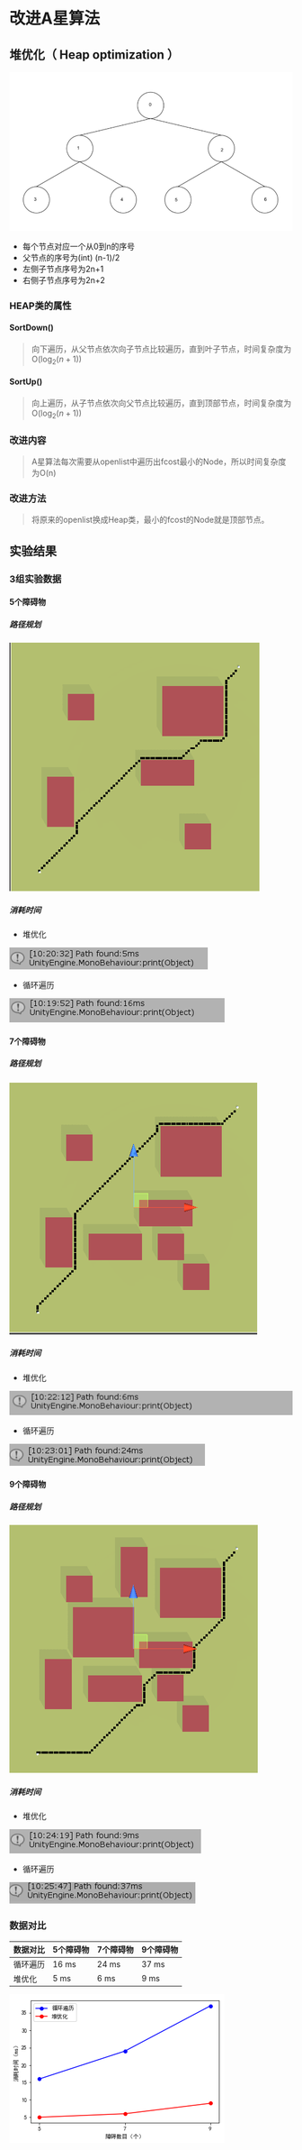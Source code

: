 # 改进A星算法

## 堆优化（ Heap optimization ）

![堆优化图](images\堆优化图.png)

* 每个节点对应一个从0到n的序号
* 父节点的序号为(int) (n-1)/2
* 左侧子节点序号为2n+1
* 右侧子节点序号为2n+2

### HEAP类的属性

#### SortDown()

> 向下遍历，从父节点依次向子节点比较遍历，直到叶子节点，时间复杂度为O($\log_2(n+1$))

#### SortUp()

> 向上遍历，从子节点依次向父节点比较遍历，直到顶部节点，时间复杂度为O($\log_2(n+1$))

### 改进内容

> A星算法每次需要从openlist中遍历出fcost最小的Node，所以时间复杂度为O(n)

### 改进方法

> 将原来的openlist换成Heap类，最小的fcost的Node就是顶部节点。

## 实验结果

###  3组实验数据

#### 5个障碍物

##### 路径规划

![5个障碍物路径](images\5个障碍物路径.png)

##### 消耗时间

* 堆优化

![5个障碍物堆优化](images\5个障碍物堆优化.png)

* 循环遍历

![5个障碍物循环遍历](images\5个障碍物循环遍历.png)

#### 7个障碍物

##### 路径规划

![7个障碍物路径](images\7个障碍物路径.png)

##### 消耗时间

* 堆优化

![7个障碍物堆优化](images\7个障碍物堆优化.png)

* 循环遍历

![7个障碍物循环遍历](images\7个障碍物循环遍历.png)

#### 9个障碍物

##### 路径规划

![9个障碍物路径](images\9个障碍物路径.png)

##### 消耗时间

* 堆优化

![9个障碍物堆优化](images\9个障碍物堆优化.png)

* 循环遍历

![9个障碍物循环遍历](images\9个障碍物循环遍历.png)



### 数据对比

| 数据对比 | 5个障碍物 | 7个障碍物 | 9个障碍物 |
| -------- | --------- | --------- | --------- |
| 循环遍历 | 16 ms     | 24 ms     | 37 ms     |
| 堆优化   | 5 ms      | 6 ms      | 9 ms      |

![折线图](images\堆优化和循环遍历结果数据分析.png)

